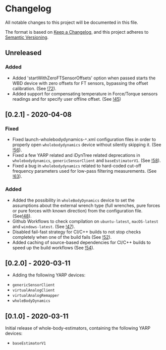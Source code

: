 # Changelog
All notable changes to this project will be documented in this file.

The format is based on [Keep a Changelog](https://keepachangelog.com/en/1.0.0/),
and this project adheres to [Semantic Versioning](https://semver.org/spec/v2.0.0.html).

## Unreleased
### Added
- Added 'startWithZeroFTSensorOffsets' option when passed starts the WBD device with zero offsets for FT sensors, bypassing the offset calibration. (See [!72](https://github.com/robotology/whole-body-estimators/pull/72)).
- Added support for compensating temperature in Force/Torque sensors readings and for specify user offline offset. (See [!45](https://github.com/robotology/whole-body-estimators/pull/45))

## [0.2.1] - 2020-04-08
### Fixed
- Fixed launch-wholebodydynamics-`*`.xml configuration files in order to properly open `wholebodydynamics` device without silently skipping it. (See [!56](https://github.com/robotology/whole-body-estimators/pull/56)).
- Fixed a few YARP related and iDynTree related deprecations in `wholebodydynamics`, `genericSensorClient` and `baseEstimatorV1`. (See [!58](https://github.com/robotology/whole-body-estimators/pull/58)).
- Fixed a bug in `wholebodydynamics` related to hard-coded cut-off frequency parameters used for low-pass filtering measurements. (See [!63](https://github.com/robotology/whole-body-estimators/pull/63)).

### Added
- Added the possibility in `wholeBodyDynamics` device to set the assumptions about the external wrench type (full wrenches, pure forces or pure forces with known direction) from the configuration file. (See[!48](https://github.com/robotology/whole-body-estimators/pull/48)).
- Github Workflows to check compilation on `ubuntu-latest`, `macOS-latest` and `windows-latest`. (See [!47](https://github.com/robotology/whole-body-estimators/pull/47)).
- Disabled fail-fast strategy for CI/C++ builds to not stop checks completely when one of the build fails (See [!52](https://github.com/robotology/whole-body-estimators/pull/52)).
- Added caching of source-based dependencies for CI/C++ builds to speed up the build workflows (See [!54](https://github.com/robotology/whole-body-estimators/pull/54)).


## [0.2.0] - 2020-03-11

- Adding the following YARP devices: 
* `genericSensorClient`
* `virtualAnalogClient`
* `virtualAnalogRemapper`
* `wholeBodyDynamics`

## [0.1.0] - 2020-03-11

Initial release of whole-body-estimators, containing the following YARP devices: 
* `baseEstimatorV1`
